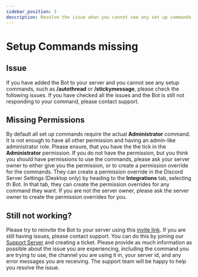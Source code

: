 ```yaml
---
sidebar_position: 3
description: Resolve the issue when you cannot see any set up commands in the server
---
```


#  Setup Commands missing

## Issue
If you have added the Bot to your server and you cannot see any setup commands, such as **/autothread** or **/stickymessage**, please check the following issues. If you have checked all the issues and the Bot is still not responding to your command, please contact support.


## Missing Permissions
By default all set up commands require the actual **Administrator** command. It is not enough to have all other permission and having an admin-like administrator role. Please ensure, that you have the the tick in the **Administrator** permission. If you do not have the permission, but you think you should have permissions to use the commands, please ask your server owner to either give you the permission, or to create a permission override for the commands.
They can create a permission override in the Discord Server Settings (Desktop only) by heading to the **Integrations** tab, selecting th Bot. In that tab, they can create the permission overrides for any command they want. If you are not the server owner, please ask the server owner to create the permission overrides for you. 


## Still not working?
Please try to reinvite the Bot to your server using this [invite link](https://ezsys.link/threads). If you are still having issues, please contact support. You can do this by joining our [Support Server](https://ezsys.link/support) and creating a ticket. Please provide as much information as possible about the issue you are experiencing, including the command you are trying to use, the channel you are using it in, your server id, and any error messages you are receiving. The support team will be happy to help you resolve the issue.